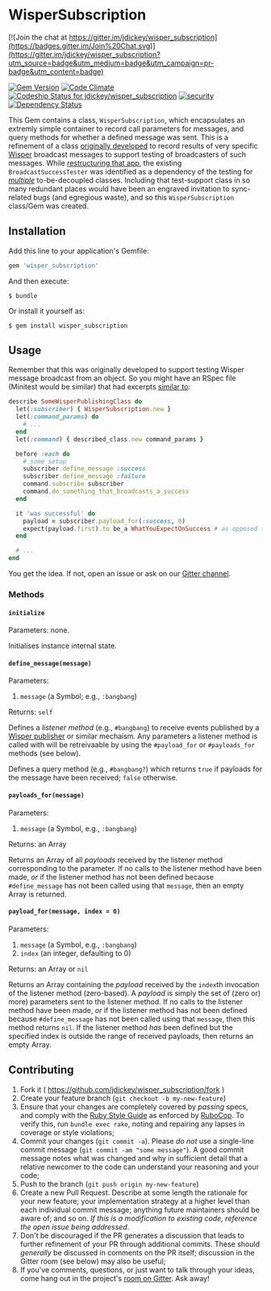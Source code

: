 # WisperSubscription

[![Join the chat at https://gitter.im/jdickey/wisper_subscription](https://badges.gitter.im/Join%20Chat.svg)](https://gitter.im/jdickey/wisper_subscription?utm_source=badge&utm_medium=badge&utm_campaign=pr-badge&utm_content=badge)

[![Gem Version](https://badge.fury.io/rb/wisper_subscription.svg)](http://badge.fury.io/rb/wisper_subscription)
[![Code Climate](https://codeclimate.com/github/jdickey/wisper_subscription.png)](https://codeclimate.com/github/jdickey/wisper_subscription)
[ ![Codeship Status for jdickey/wisper_subscription](https://codeship.com/projects/2e3dfaa0-8950-0132-3d83-4e5a44c3ddcb/status?branch=master)](https://codeship.com/projects/59675)
[![security](https://hakiri.io/github/jdickey/wisper_subscription/master.svg)](https://hakiri.io/github/jdickey/wisper_subscription/master)
[![Dependency Status](https://gemnasium.com/jdickey/wisper_subscription.svg)](https://gemnasium.com/jdickey/wisper_subscription)

This Gem contains a class, `WisperSubscription`, which encapsulates an extremly
simple container to record call parameters for messages, and query methods for
whether a defined message was sent. This is a refinement of a class
[originally developed](https://github.com/jdickey/new_poc/blob/c255cbd/spec/support/broadcast_success_tester.rb)
to record results of very specific [Wisper](https://github.com/krisleech/wisper)
broadcast messages to support testing of broadcasters of such messages. While
[restructuring that app](https://github.com/jdickey/new_poc/issues/54), the
existing `BroadcastSuccessTester` was identified as a dependency of the testing
for [*multiple*](https://github.com/jdickey/new_poc/issues/173) to-be-decoupled
classes. Including that test-support class in so many redundant places would have
been an engraved invitation to sync-related bugs (and egregious waste), and so
this `WisperSubscription` class/Gem was created.

## Installation

Add this line to your application's Gemfile:

```ruby
gem 'wisper_subscription'
```

And then execute:

    $ bundle

Or install it yourself as:

    $ gem install wisper_subscription

## Usage

Remember that this was originally developed to support testing Wisper message
broadcast from an object. So you might have an RSpec file (Minitest would be
similar) that had excerpts [similar to](https://github.com/jdickey/new_poc/blob/c255cbd/spec/actions/index_users_spec.rb):

```ruby
describe SomeWisperPublishingClass do
  let(:subscriber) { WisperSubscription.new }
  let(:command_params) do
    # ...
  end
  let(:command) { described_class.new command_params }

  before :each do
    # some setup
    subscriber.define_message :success
    subscriber.define_message :failure
    command.subscribe subscriber
    command.do_something_that_broadcasts_a_success
  end

  it 'was successful' do
    payload = subscriber.payload_for(:success, 0)
    expect(payload.first).to be_a WhatYouExpectOnSuccess # as opposed to nil
  end

  # ...
end
```

You get the idea. If not, open an issue or ask on our
[Gitter channel](https://gitter.im/jdickey/wisper_subscription).

### Methods

#### `initialize`

Parameters: none.

Initialises instance internal state.

#### `define_message(message)`

Parameters:

1. `message` (a Symbol; e.g., `:bangbang`)

Returns: `self`

Defines a *listener method* (e.g., `#bangbang`) to receive events published by a
[Wisper publisher](https://github.com/krisleech/wisper/#publishing) or similar
mechaism. Any parameters a listener method is called with will be retreivaable
by using the `#payload_for` or `#payloads_for` methods (see below).

Defines a query method (e.g., `#bangbang?`) which returns `true` if payloads for
the message have been received; `false` otherwise.

#### `payloads_for(message)`

Parameters:

1. `message` (a Symbol, e.g., `:bangbang`)

Returns: an Array

Returns an Array of all *payloads* received by the listener method corresponding
to the parameter. If no calls to the listener method have been made, *or* if the
listener method has not been defined because `#define_message` has not been
called using that `message`, then an empty Array is returned.

#### `payload_for(message, index = 0)`

Parameters:

1. `message` (a Symbol, e.g., `:bangbang`)
1. `index` (an integer, defaulting to 0)

Returns: an Array or `nil`

Returns an Array containing the *payload* received by the `index`th invocation
of the listener method (zero-based). A *payload* is simply the set of (zero or)
more) parameters sent to the listener method. If no calls to the listener method
have been made, *or* if the listener method has not been defined because
`#define_message` has not been called using that `message`, then this method
returns `nil`. If the listener method *has* been defined but the specified index
is outside the range of received payloads, then returns an empty Array.

## Contributing

1. Fork it ( https://github.com/jdickey/wisper_subscription/fork )
1. Create your feature branch (`git checkout -b my-new-feature`)
1. Ensure that your changes are completely covered by *passing* specs, and comply with the [Ruby Style Guide](https://github.com/bbatsov/ruby-style-guide) as enforced by [RuboCop](https://github.com/bbatsov/rubocop). To verify this, run `bundle exec rake`, noting and repairing any lapses in coverage or style violations;
1. Commit your changes (`git commit -a`). Please *do not* use a single-line commit message (`git commit -am "some message"`). A good commit message notes what was changed and why in sufficient detail that a relative newcomer to the code can understand your reasoning and your code;
1. Push to the branch (`git push origin my-new-feature`)
1. Create a new Pull Request. Describe at some length the rationale for your new feature; your implementation strategy at a higher level than each individual commit message; anything future maintainers should be aware of; and so on. *If this is a modification to existing code, reference the open issue being addressed*.
1. Don't be discouraged if the PR generates a discussion that leads to further refinement of your PR through additional commits. These should *generally* be discussed in comments on the PR itself; discussion in the Gitter room (see below) may also be useful;
1. If you've comments, questions, or just want to talk through your ideas, come hang out in the project's [room on Gitter](https://gitter.im/jdickey/wisper_subscription). Ask away!
